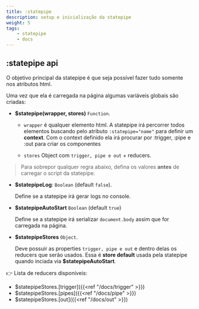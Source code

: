 ```yaml
---
title: :statepipe
description: setup e inicialização da statepipe
weight: 5
tags: 
    - statepipe
    - docs
---
```


## :statepipe api

O objetivo principal da statepipe é que seja possível fazer tudo somente nos atributos html. 

Uma vez que ela é carregada na página algumas variáveis globais são criadas:

* **$statepipe(wrapper, stores)** `Function`.

    * `wrapper` é qualquer elemento html. A statepipe irá percorrer todos elementos buscando pelo atributo `:statepipe="name"` para definir um **context**. Com o context definido ela irá procurar por :trigger, :pipe e :out para criar os componentes
    
    * `stores` Object com `trigger, pipe e out` + reducers.

> Para sobrepor qualquer regra abaixo, defina os valores **antes** de carregar o script da statepipe.

* **$statepipeLog**: `Boolean` (default `false`).
  
    Define se a statepipe irá gerar logs no console.

* **$statepipeAutoStart** `Boolean` (default `true`)

    Define se a statepipe irá serializar `document.body` assim que for carregada na página.
 
* **$statepipeStores** `Object`.
  
    Deve possuir as properties `trigger, pipe e out` e dentro delas os reducers que serão usados. Essa é **store default** usada pela statepipe quando inciada via **$statepipeAutoStart**.


 👉 Lista de reducers disponíveis:

* $statepipeStores.[trigger]({{<ref "/docs/trigger" >}})
* $statepipeStores.[pipes]({{<ref "/docs/pipe" >}})
* $statepipeStores.[out]({{<ref "/docs/out" >}})
